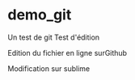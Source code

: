 # demo_git
Un test de git
Test d'édition

Edition du fichier en ligne surGithub

Modification sur sublime